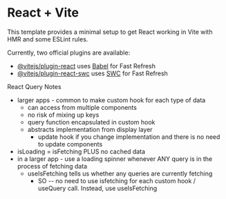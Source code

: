 # React + Vite

This template provides a minimal setup to get React working in Vite with HMR and some ESLint rules.

Currently, two official plugins are available:

- [@vitejs/plugin-react](https://github.com/vitejs/vite-plugin-react/blob/main/packages/plugin-react/README.md) uses [Babel](https://babeljs.io/) for Fast Refresh
- [@vitejs/plugin-react-swc](https://github.com/vitejs/vite-plugin-react-swc) uses [SWC](https://swc.rs/) for Fast Refresh


React Query Notes
- larger apps - common to make custom hook for each type of data
    - can access from multiple components
    - no risk of mixing up keys
    - query function encapsulated in custom hook
    - abstracts implementation from display layer
        - update hook if you change implementation and there is no need to update components
- isLoading = isFetching PLUS no cached data
- in a larger app - use a loading spinner whenever ANY query is in the process of fetching data
    - useIsFetching tells us whether any queries are currently fetching
        - SO -- no need to use isfetching for each custom hook / useQuery call. Instead, use useIsFetching